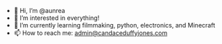 - 👋 Hi, I’m @aunrea
- 👀 I’m interested in everything!
- 🌱 I’m currently learning filmmaking, python, electronics, and Minecraft
- 📫 How to reach me: admin@candaceduffyjones.com 

<!---
aunrea/aunrea is a ✨ special ✨ repository because its `README.md` (this file) appears on your GitHub profile.
You can click the Preview link to take a look at your changes.
--->
